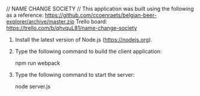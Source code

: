 // NAME CHANGE SOCIETY //
This application was built using the following as a reference: https://github.com/ccoenraets/belgian-beer-explorer/archive/master.zip
Trello board: https://trello.com/b/qhvquL81/name-change-society

1. Install the latest version of Node.js (https://nodejs.org).

2. Type the following command to build the client application:

    npm run webpack

3. Type the following command to start the server:
    
    node server.js
